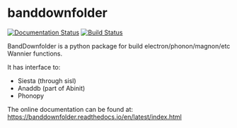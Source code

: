 # banddownfolder
[![Documentation Status](https://readthedocs.org/projects/banddownfolder/badge/?version=latest)](https://banddownfolder.readthedocs.io/en/latest/?badge=latest)
[![Build Status](https://travis-ci.com/mailhexu/banddownfolder.svg?branch=master)](https://travis-ci.com/mailhexu/banddownfolder)

BandDownfolder is a python package for build  electron/phonon/magnon/etc Wannier functions.


It has interface to:
 * Siesta (through sisl)
 * Anaddb (part of Abinit)
 * Phonopy

The online documentation can be found at:
https://banddownfolder.readthedocs.io/en/latest/index.html
